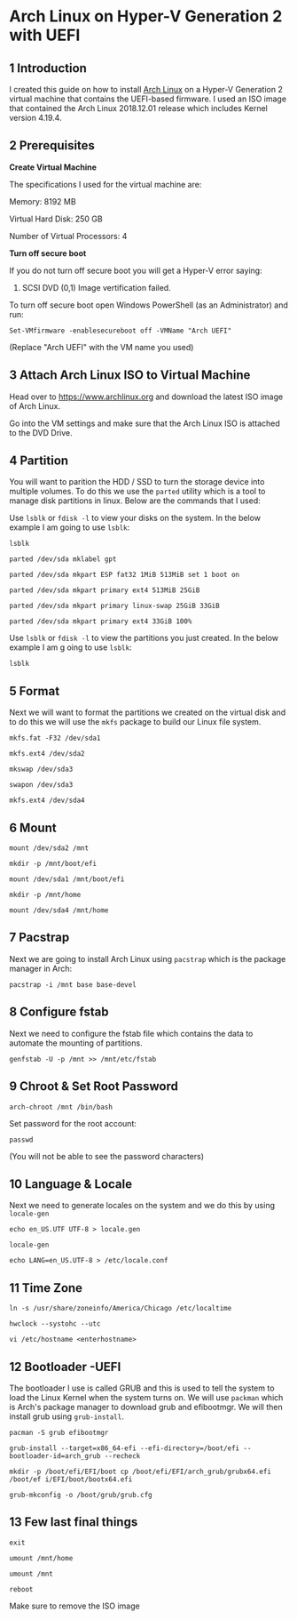 # Arch Linux on Hyper-V Generation 2 with UEFI

## 1 Introduction

I created this guide on how to install [Arch Linux](https://www.archlinux.org/) on a Hyper-V Generation 2 virtual machine that contains the UEFI-based firmware. I used an ISO image that contained the Arch Linux 2018.12.01 release which includes Kernel version 4.19.4.

## 2 Prerequisites

**Create Virtual Machine**

The specifications I used for the virtual machine are:

Memory: 8192 MB

Virtual Hard Disk: 250 GB

Number of Virtual Processors: 4

**Turn off secure boot**

If you do not turn off secure boot you will get a Hyper-V error saying:

1. SCSI DVD (0,1) Image vertification failed.

To turn off secure boot open Windows PowerShell (as an Administrator) and run:

`Set-VMfirmware -enablesecureboot off -VMName "Arch UEFI"`

(Replace "Arch UEFI" with the VM name you used)

## 3 Attach Arch Linux ISO to Virtual Machine

Head over to https://www.archlinux.org and download the latest ISO image of Arch Linux.

Go into the VM settings and make sure that the Arch Linux ISO is attached to the DVD Drive.
 
## 4 Partition

You will want to parition the HDD / SSD to turn the storage device into multiple volumes. To do this we use the `parted` utility which is a tool to manage disk partitions in linux. Below are the commands that I used:

Use `lsblk` or `fdisk -l` to view your disks on the system. In the below example I am going to use `lsblk`:

`lsblk`
 
`parted /dev/sda mklabel gpt`

`parted /dev/sda mkpart ESP fat32 1MiB 513MiB set 1 boot on`

`parted /dev/sda mkpart primary ext4 513MiB 25GiB`

`parted /dev/sda mkpart primary linux-swap 25GiB 33GiB`

`parted /dev/sda mkpart primary ext4 33GiB 100%`

Use `lsblk` or `fdisk -l` to view the partitions you just created. In the below example I am g oing to use `lsblk`:

`lsblk`

## 5 Format

Next we will want to format the partitions we created on the virtual disk and to do this we will use the `mkfs` package to build our Linux file system.
 
`mkfs.fat -F32 /dev/sda1`

`mkfs.ext4 /dev/sda2`

`mkswap /dev/sda3`

`swapon /dev/sda3`

`mkfs.ext4 /dev/sda4`
 
## 6 Mount
 
`mount /dev/sda2 /mnt`

`mkdir -p /mnt/boot/efi`

`mount /dev/sda1 /mnt/boot/efi`

`mkdir -p /mnt/home`

`mount /dev/sda4 /mnt/home`

## 7 Pacstrap

Next we are going to install Arch Linux using `pacstrap` which is the package manager in Arch:
  
`pacstrap -i /mnt base base-devel`
  
## 8 Configure fstab

Next we need to configure the fstab file which contains the data to automate the mounting of partitions.
  
`genfstab -U -p /mnt >> /mnt/etc/fstab`
 
## 9 Chroot & Set Root Password
 
`arch-chroot /mnt /bin/bash`

Set password for the root account:

`passwd`

(You will not be able to see the password characters)
 
## 10 Language &  Locale

Next we need to generate locales on the system and we do this by using `locale-gen`
 
`echo en_US.UTF UTF-8 > locale.gen`

`locale-gen`

`echo LANG=en_US.UTF-8 > /etc/locale.conf`
 
## 11 Time Zone
 
`ln -s /usr/share/zoneinfo/America/Chicago /etc/localtime`

`hwclock --systohc --utc`

`vi /etc/hostname
   <enterhostname>`
 
## 12 Bootloader -UEFI

The bootloader I use is called GRUB and this is used to tell the system to load the Linux Kernel when the system turns on. We will use `packman` which is Arch's package manager to download grub and efibootmgr. We will then install grub using `grub-install`.
 
`pacman -S grub efibootmgr`
 
`grub-install --target=x86_64-efi --efi-directory=/boot/efi --bootloader-id=arch_grub --recheck`
 
`mkdir -p /boot/efi/EFI/boot cp /boot/efi/EFI/arch_grub/grubx64.efi /boot/ef
  i/EFI/boot/bootx64.efi`
  
`grub-mkconfig -o /boot/grub/grub.cfg`
 
## 13 Few last final things
  
`exit`

`umount /mnt/home`

`umount /mnt`

`reboot`

Make sure to remove the ISO image
